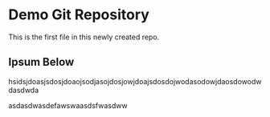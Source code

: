 # Demo Git Repository 

This is the first file in this newly created repo.

## Ipsum Below
hsidsjdoasjsdosjdoaojsodjasojdosjowjdoajsdosdojwodasodowjdaosdowodwdasdwda

asdasdwasdefawswaasdsfwasdww
